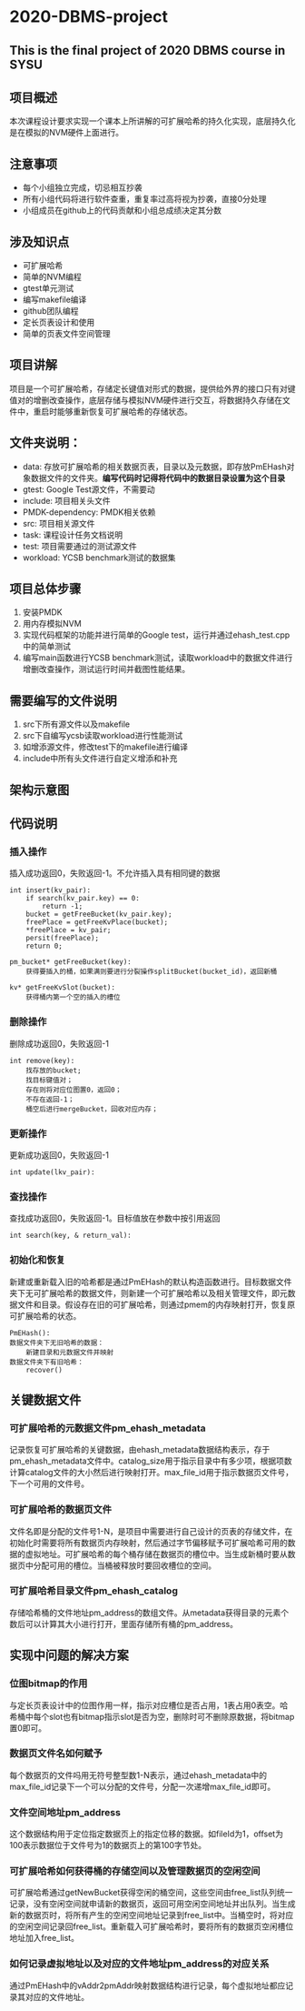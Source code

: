 # 2020-DBMS-project
This is the final project of 2020 DBMS course in SYSU
--
## 项目概述
本次课程设计要求实现一个课本上所讲解的可扩展哈希的持久化实现，底层持久化是在模拟的NVM硬件上面进行。

## 注意事项
+ 每个小组独立完成，切忌相互抄袭
+ 所有小组代码将进行软件查重，重复率过高将视为抄袭，直接0分处理
+ 小组成员在github上的代码贡献和小组总成绩决定其分数

## 涉及知识点
+ 可扩展哈希
+ 简单的NVM编程
+ gtest单元测试
+ 编写makefile编译
+ github团队编程
+ 定长页表设计和使用
+ 简单的页表文件空间管理

## 项目讲解
项目是一个可扩展哈希，存储定长键值对形式的数据，提供给外界的接口只有对键值对的增删改查操作，底层存储与模拟NVM硬件进行交互，将数据持久存储在文件中，重启时能够重新恢复可扩展哈希的存储状态。

## 文件夹说明：
+ data: 存放可扩展哈希的相关数据页表，目录以及元数据，即存放PmEHash对象数据文件的文件夹。**编写代码时记得将代码中的数据目录设置为这个目录**
+ gtest: Google Test源文件，不需要动
+ include: 项目相关头文件
+ PMDK-dependency: PMDK相关依赖
+ src: 项目相关源文件
+ task: 课程设计任务文档说明
+ test: 项目需要通过的测试源文件
+ workload: YCSB benchmark测试的数据集

## 项目总体步骤
1. 安装PMDK
2. 用内存模拟NVM
3. 实现代码框架的功能并进行简单的Google test，运行并通过ehash_test.cpp中的简单测试
4. 编写main函数进行YCSB benchmark测试，读取workload中的数据文件进行增删改查操作，测试运行时间并截图性能结果。

## 需要编写的文件说明
1. src下所有源文件以及makefile
2. src下自编写ycsb读取workload进行性能测试
3. 如增添源文件，修改test下的makefile进行编译
4. include中所有头文件进行自定义增添和补充

## 架构示意图


## 代码说明
### 插入操作
插入成功返回0，失败返回-1。不允许插入具有相同键的数据

```
int insert(kv_pair):
    if search(kv_pair.key) == 0:
        return -1;
    bucket = getFreeBucket(kv_pair.key);
    freePlace = getFreeKvPlace(bucket);
    *freePlace = kv_pair;
    persit(freePlace);
    return 0;
```

```
pm_bucket* getFreeBucket(key):  
    获得要插入的桶，如果满则要进行分裂操作splitBucket(bucket_id)，返回新桶
```

```
kv* getFreeKvSlot(bucket):  
    获得桶内第一个空的插入的槽位
```
### 删除操作
删除成功返回0，失败返回-1

```
int remove(key):  
    找存放的bucket;  
    找目标键值对；
    存在则将对应位图置0，返回0；
    不存在返回-1；
    桶空后进行mergeBucket，回收对应内存；
```

### 更新操作
更新成功返回0，失败返回-1
```
int update(lkv_pair):

```

### 查找操作
查找成功返回0，失败返回-1。目标值放在参数中按引用返回
```
int search(key, & return_val):
```

### 初始化和恢复
新建或重新载入旧的哈希都是通过PmEHash的默认构造函数进行。目标数据文件夹下无可扩展哈希的数据文件，则新建一个可扩展哈希以及相关管理文件，即元数据文件和目录。假设存在旧的可扩展哈希，则通过pmem的内存映射打开，恢复原可扩展哈希的状态。

```
PmEHash():
数据文件夹下无旧哈希的数据：
    新建目录和元数据文件并映射
数据文件夹下有旧哈希：
    recover()

```


## 关键数据文件
### 可扩展哈希的元数据文件pm_ehash_metadata
记录恢复可扩展哈希的关键数据，由ehash_metadata数据结构表示，存于pm_ehash_metadata文件中。catalog_size用于指示目录中有多少项，根据项数计算catalog文件的大小然后进行映射打开。max_file_id用于指示数据页文件号，下一个可用的文件号。

### 可扩展哈希的数据页文件
文件名即是分配的文件号1-N，是项目中需要进行自己设计的页表的存储文件，在初始化时需要将所有数据页内存映射，然后通过字节偏移赋予可扩展哈希可用的数据的虚拟地址。可扩展哈希的每个桶存储在数据页的槽位中。当生成新桶时要从数据页中分配可用的槽位。当桶被释放时要回收槽位的空间。

### 可扩展哈希目录文件pm_ehash_catalog
存储哈希桶的文件地址pm_address的数组文件。从metadata获得目录的元素个数后可以计算其大小进行打开，里面存储所有桶的pm_address。

## 实现中问题的解决方案
### 位图bitmap的作用
与定长页表设计中的位图作用一样，指示对应槽位是否占用，1表占用0表空。哈希桶中每个slot也有bitmap指示slot是否为空，删除时可不删除原数据，将bitmap置0即可。

### 数据页文件名如何赋予
每个数据页的文件吗用无符号整型数1-N表示，通过ehash_metadata中的max_file_id记录下一个可以分配的文件号，分配一次递增max_file_id即可。

### 文件空间地址pm_address
这个数据结构用于定位指定数据页上的指定位移的数据。如fileId为1，offset为100表示数据位于文件号为1的数据页上的第100字节处。

### 可扩展哈希如何获得桶的存储空间以及管理数据页的空闲空间
可扩展哈希通过getNewBucket获得空闲的桶空间，这些空间由free_list队列统一记录，没有空闲空间就申请新的数据页，返回可用空闲空间地址并出队列。当生成新的数据页时，将所有产生的空闲空间地址记录到free_list中。当桶空时，将对应的空闲空间记录回free_list。重新载入可扩展哈希时，要将所有的数据页空闲槽位地址加入free_list。

### 如何记录虚拟地址以及对应的文件地址pm_address的对应关系
通过PmEHash中的vAddr2pmAddr映射数据结构进行记录，每个虚拟地址都应记录其对应的文件地址。